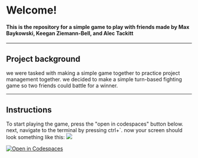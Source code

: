 # Welcome!
#### This is the repository for a simple game to play with friends made by Max Baykowski, Keegan Ziemann-Bell, and Alec Tackitt
___
## Project background
we were tasked with making a simple game together to practice project management together. we decided to make a simple turn-based fighting game so two friends could battle for a winner.
___
## Instructions
To start playing the game, press the "open in codespaces" button below. next, navigate to the terminal by pressing ctrl+`. now your screen should look something like this:
![](terminalScreen.png)

[![Open in Codespaces](https://classroom.github.com/assets/launch-codespace-7f7980b617ed060a017424585567c406b6ee15c891e84e1186181d67ecf80aa0.svg)](https://classroom.github.com/open-in-codespaces?assignment_repo_id=13463764)
